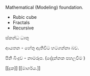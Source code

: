 Mathematical (Modeling) foundation.
- Rubic cube 
- Fractals 
- Recursive 

ස්කන්ධ
ධාතු

ආයතන - හේතු ඇතිවිට හටගන්නා බව.

පිනි බිංදුව - නාමරූප. (දේදුන්නක පහලවීම )


[[දුක]] 
[[මාර්ගය.]]
